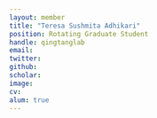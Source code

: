 ```yaml
---
layout: member
title: "Teresa Sushmita Adhikari"
position: Rotating Graduate Student
handle: qingtanglab
email: 
twitter: 
github: 
scholar: 
image: 
cv: 
alum: true
---
```



